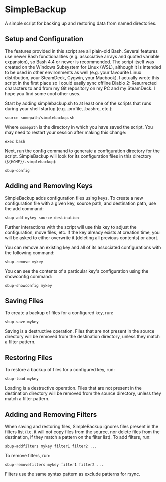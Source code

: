<!---
README.md. The README for SimpleBackup.
Copyright (C) 2025 Benjamin Cassell

This program is free software: you can redistribute it and/or modify it under
the terms of the GNU General Public License as published by the Free Software
Foundation, either version 3 of the License, or (at your option) any later
version.

This program is distributed in the hope that it will be useful, but WITHOUT ANY
WARRANTY; without even the implied warranty of MERCHANTABILITY or FITNESS FOR A
PARTICULAR PURPOSE.  See the GNU General Public License for more details.

You should have received a copy of the GNU General Public License along with
this program.  If not, see <http://www.gnu.org/licenses/>.
-->

# SimpleBackup

A simple script for backing up and restoring data from named directories.

## Setup and Configuration

The features provided in this script are all plain-old Bash. Several features
use newer Bash functionalities (e.g. associative arrays and quoted variable
expansion), so Bash 4.4 or newer is recommended. The script itself was created
on the Windows Subsystem for Linux (WSL), although it is intended to be used in
other environments as well (e.g. your favourite Linux distribution, your
SteamDeck, Cygwin, your Macbook). I actually wrote this script in the first
place so I could easily sync offline Diablo 2: Resurrected characters to and
from my Git repository on my PC and my SteamDeck. I hope you find some cool
other uses.

Start by adding simplebackup.sh to at least one of the scripts that runs during
your shell startup (e.g. .profile, .bashrc, etc.):

```
source somepath/simplebackup.sh
```

Where `somepath` is the directory in which you have saved the script. You may
need to restart your session after making this change:

```
exec bash
```

Next, run the config command to generate a configuration directory for the
script. SimpleBackup will look for its configuration files in this directory
(`${HOME}/.simplebackup`):

```
sbup-config
```

## Adding and Removing Keys

SimpleBackup adds configuration files using keys. To create a new configuration
file with a given key, source path, and destination path, use the add command:

```
sbup-add mykey source destination
```

Further interactions with the script will use this key to adjust the
configuration, move files, etc. If the key already exists at creation time, you
will be asked to either overwrite it (deleting all previous contents) or abort.

You can remove an existing key and all of its associated configurations with
the following command:

```
sbup-remove mykey
```

You can see the contents of a particular key's configuration using the
showconfig command:

```
sbup-showconfig mykey
```

## Saving Files

To create a backup of files for a configured key, run:

```
sbup-save mykey
```

Saving is a destructive operation. Files that are not present in the source directory
will be removed from the destination directory, unless they match a filter pattern.

## Restoring Files

To restore a backup of files for a configured key, run:

```
sbup-load mykey
```

Loading is a destructive operation. Files that are not present in the
destination directory will be removed from the source directory, unless they
match a filter pattern.

## Adding and Removing Filters

When saving and restoring files, SimpleBackup ignores files present in the
filters list (i.e. it will not copy files from the source, nor delete files
from the destination, if they match a pattern on the filter list). To add
filters, run:

```
sbup-addfilters mykey filter1 filter2 ...
```

To remove filters, run:

```
sbup-removefilters mykey filter1 filter2 ...
```

Filters use the same syntax pattern as exclude patterns for rsync.

